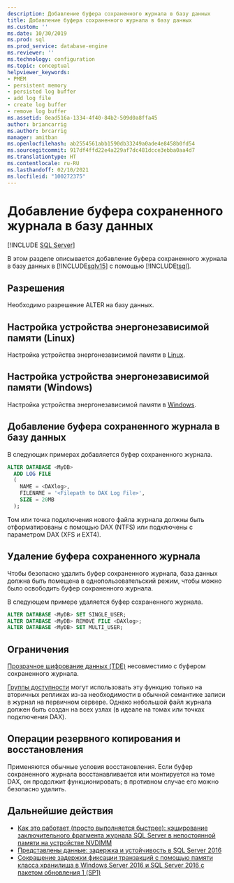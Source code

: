 ```yaml
---
description: Добавление буфера сохраненного журнала в базу данных
title: Добавление буфера сохраненного журнала в базу данных
ms.custom: ''
ms.date: 10/30/2019
ms.prod: sql
ms.prod_service: database-engine
ms.reviewer: ''
ms.technology: configuration
ms.topic: conceptual
helpviewer_keywords:
- PMEM
- persistent memory
- persisted log buffer
- add log file
- create log buffer
- remove log buffer
ms.assetid: 8ead516a-1334-4f40-84b2-509d0a8ffa45
author: briancarrig
ms.author: brcarrig
manager: amitban
ms.openlocfilehash: ab2554561abb1590db33249a0ade4e8458b0fd54
ms.sourcegitcommit: 917df4ffd22e4a229af7dc481dcce3ebba0aa4d7
ms.translationtype: HT
ms.contentlocale: ru-RU
ms.lasthandoff: 02/10/2021
ms.locfileid: "100272375"
---
```

# <a name="add-persisted-log-buffer-to-a-database"></a>Добавление буфера сохраненного журнала в базу данных
 [!INCLUDE [SQL Server](../../includes/applies-to-version/sqlserver.md)]

В этом разделе описывается добавление буфера сохраненного журнала в базу данных в [!INCLUDE[sqlv15](../../includes/sssql19-md.md)] с помощью [!INCLUDE[tsql](../../includes/tsql-md.md)].  
  
## <a name="permissions"></a>Разрешения

Необходимо разрешение ALTER на базу данных.  

## <a name="configure-persistent-memory-device-linux"></a>Настройка устройства энергонезависимой памяти (Linux)

Настройка устройства энергонезависимой памяти в [Linux](../../linux/sql-server-linux-configure-pmem.md).

## <a name="configure-persistent-memory-device-windows"></a>Настройка устройства энергонезависимой памяти (Windows)

Настройка устройства энергонезависимой памяти в [Windows](/windows-server/storage/storage-spaces/deploy-pmem/).
  
## <a name="add-a-persisted-log-buffer-to-a-database"></a>Добавление буфера сохраненного журнала в базу данных  

В следующих примерах добавляется буфер сохраненного журнала.

```sql
ALTER DATABASE <MyDB> 
  ADD LOG FILE 
  (
    NAME = <DAXlog>, 
    FILENAME = '<Filepath to DAX Log File>', 
    SIZE = 20MB
  );
```

Том или точка подключения нового файла журнала должны быть отформатированы с помощью DAX (NTFS) или подключены с параметром DAX (XFS и EXT4).

## <a name="remove-a-persisted-log-buffer"></a>Удаление буфера сохраненного журнала

Чтобы безопасно удалить буфер сохраненного журнала, база данных должна быть помещена в однопользовательский режим, чтобы можно было освободить буфер сохраненного журнала.

В следующем примере удаляется буфер сохраненного журнала.

```sql
ALTER DATABASE <MyDB> SET SINGLE_USER;
ALTER DATABASE <MyDB> REMOVE FILE <DAXlog>;
ALTER DATABASE <MyDB> SET MULTI_USER;
```

## <a name="limitations"></a>Ограничения

[Прозрачное шифрование данных (TDE)](../security/encryption/transparent-data-encryption.md) несовместимо с буфером сохраненного журнала.

[Группы доступности](../../t-sql/statements/create-availability-group-transact-sql.md) могут использовать эту функцию только на вторичных репликах из-за необходимости в обычной семантике записи в журнал на первичном сервере. Однако небольшой файл журнала должен быть создан на всех узлах (в идеале на томах или точках подключения DAX).

## <a name="backup-and-restore-operations"></a>Операции резервного копирования и восстановления

Применяются обычные условия восстановления. Если буфер сохраненного журнала восстанавливается или монтируется на томе DAX, он продолжит функционировать; в противном случае его можно безопасно удалить.
  
## <a name="next-steps"></a>Дальнейшие действия

- [Как это работает (просто выполняется быстрее): кэширование заключительного фрагмента журнала SQL Server в непостоянной памяти на устройстве NVDIMM](/archive/blogs/bobsql/how-it-works-it-just-runs-faster-non-volatile-memory-sql-server-tail-of-log-caching-on-nvdimm)
- [Представлены данные: задержка и устойчивость в SQL Server 2016](https://channel9.msdn.com/Shows/Data-Exposed/Latency-and-Durability-with-SQL-Server-2016)
- [Сокращение задержки фиксации транзакций с помощью памяти класса хранилища в Windows Server 2016 и SQL Server 2016 с пакетом обновления 1 (SP1)](/archive/blogs/sqlserverstorageengine/transaction-commit-latency-acceleration-using-storage-class-memory-in-windows-server-2016sql-server-2016-sp1)